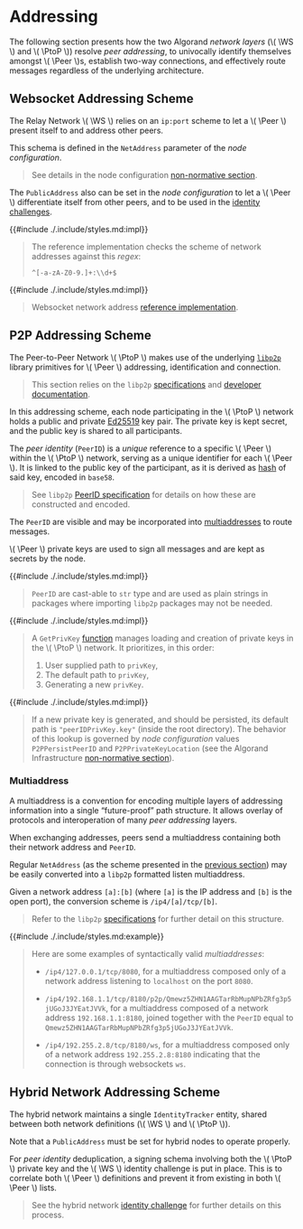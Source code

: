 $$
\newcommand \WS {\mathrm{WS}}
\newcommand \PtoP {\mathrm{P2P}}
\newcommand \Peer {\mathrm{Peer}}
$$

# Addressing

The following section presents how the two Algorand _network layers_ (\\( \WS \\)
and \\( \PtoP \\)) resolve _peer addressing_, to univocally identify themselves
amongst \\( \Peer \\)s, establish two-way connections, and effectively route messages
regardless of the underlying architecture.

## Websocket Addressing Scheme

The Relay Network \\( \WS \\) relies on an `ip:port` scheme to let a \\( \Peer \\)
present itself to and address other peers.

This schema is defined in the `NetAddress` parameter of the _node configuration_.

> See details in the node configuration [non-normative section](./infrastructure-overview.md#node-configuration-values).

The `PublicAddress` also can be set in the _node configuration_ to let a \\( \Peer \\)
differentiate itself from other peers, and to be used in the [identity challenges](#network-identity).

{{#include ./.include/styles.md:impl}}
> The reference implementation checks the scheme of network addresses against this
> _regex_:
>
> `^[-a-zA-Z0-9.]+:\\d+$`

{{#include ./.include/styles.md:impl}}
> Websocket network address [reference implementation](https://github.com/algorand/go-algorand/blob/df0613a04432494d0f437433dd1efd02481db838/network/wsNetwork.go#L332).

## P2P Addressing Scheme

The Peer-to-Peer Network \\( \PtoP \\) makes use of the underlying [`libp2p`](./network-nn-appendix-a.md)
library primitives for \\( \Peer \\) addressing, identification and connection.

> This section relies on the `libp2p` [specifications](https://github.com/libp2p/specs)
> and [developer documentation](https://docs.libp2p.io/concepts/fundamentals/).

In this addressing scheme, each node participating in the \\( \PtoP \\) network
holds a public and private [Ed25519](./crypto.md#ed25519) key pair. The private
key is kept secret, and the public key is shared to all participants.

The _peer identity_ (`PeerID`) is a _unique_ reference to a specific \\( \Peer \\)
within the \\( \PtoP \\) network, serving as a unique identifier for each \\( \Peer \\).
It is linked to the public key of the participant, as it is derived as [hash](./crypto.md#hash-functions)
of said key, encoded in `base58`.

> See `libp2p` [PeerID specification](https://github.com/libp2p/specs/blob/master/peer-ids/peer-ids.md)
> for details on how these are constructed and encoded.

The `PeerID` are visible and may be incorporated into [multiaddresses](#multiaddress)
to route messages.

\\( \Peer \\) private keys are used to sign all messages and are kept as secrets
by the node.

{{#include ./.include/styles.md:impl}}
> `PeerID` are cast-able to `str` type and are used as plain strings in packages
> where importing `libp2p` packages may not be needed.

{{#include ./.include/styles.md:impl}}
> A `GetPrivKey` [function](https://github.com/algorand/go-algorand/blob/eff5fb40deb279ba8b2d7f25fbfa5bfe8002d422/network/p2p/peerID.go#L56)
> manages loading and creation of private keys in the \\( \PtoP \\) network. It
> prioritizes, in this order:
>
> 1. User supplied path to `privKey`,
> 1. The default path to `privKey`,
> 1. Generating a new `privKey`.

{{#include ./.include/styles.md:impl}}
> If a new private key is generated, and should be persisted, its default path is
> `"peerIDPrivKey.key"` (inside the root directory). The behavior of this lookup
> is governed by _node configuration_ values `P2PPersistPeerID` and `P2PPrivateKeyLocation`
> (see the Algorand Infrastructure [non-normative section](./infrastructure-overview.md#node-configuration-values)).

### Multiaddress

A multiaddress is a convention for encoding multiple layers of addressing information
into a single “future-proof” path structure. It allows overlay of protocols and
interoperation of many _peer addressing_ layers.

When exchanging addresses, peers send a multiaddress containing both their network
address and `PeerID`.

Regular `NetAddress` (as the scheme presented in the [previous section](#websocket-addressing-scheme))
may be easily converted into a `libp2p` formatted listen multiaddress.

Given a network address `[a]:[b]` (where `[a]` is the IP address and `[b]` is the
open port), the conversion scheme is `/ip4/[a]/tcp/[b]`.

> Refer to the `libp2p` [specifications](https://github.com/libp2p/specs/blob/master/addressing/README.md#the-p2p-multiaddr)
> for further detail on this structure.

{{#include ./.include/styles.md:example}}
> Here are some examples of syntactically valid _multiaddresses_:
>
> - `/ip4/127.0.0.1/tcp/8080`, for a multiaddress composed only of a network address
> listening to `localhost` on the port `8080`.
>
> - `/ip4/192.168.1.1/tcp/8180/p2p/Qmewz5ZHN1AAGTarRbMupNPbZRfg3p5jUGoJ3JYEatJVVk`,
> for a multiaddress composed of a network address `192.168.1.1:8180`, joined together
> with the `PeerID` equal to `Qmewz5ZHN1AAGTarRbMupNPbZRfg3p5jUGoJ3JYEatJVVk`.
>
> - `/ip4/192.255.2.8/tcp/8180/ws`, for a multiaddress composed only of a network address
> `192.255.2.8:8180` indicating that the connection is through websockets `ws`.

## Hybrid Network Addressing Scheme

The hybrid network maintains a single `IdentityTracker` entity, shared between both
network definitions (\\( \WS \\) and \\( \PtoP \\)).

Note that a `PublicAddress` must be set for hybrid nodes to operate properly.

For _peer identity_ deduplication, a signing schema involving both the \\( \PtoP \\)
private key and the \\( \WS \\) identity challenge is put in place. This is to correlate
both \\( \Peer \\) definitions and prevent it from existing in both \\( \Peer \\) lists.

> See the hybrid network [identity challenge](#hybrid-network-identity-challenge)
> for further details on this process.